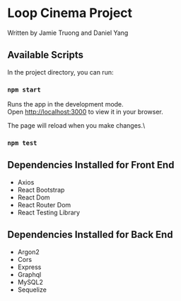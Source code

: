 
# Loop Cinema Project

Written by Jamie Truong and Daniel Yang


## Available Scripts

In the project directory, you can run:

### `npm start`

Runs the app in the development mode.\
Open [http://localhost:3000](http://localhost:3000) to view it in your browser.

The page will reload when you make changes.\
### `npm test`


## Dependencies Installed for Front End

* Axios
* React Bootstrap
* React Dom
* React Router Dom
* React Testing Library

## Dependencies Installed for Back End
* Argon2
* Cors
* Express
* Graphql
* MySQL2
* Sequelize
